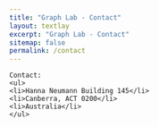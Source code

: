```yaml
---
title: "Graph Lab - Contact"
layout: textlay
excerpt: "Graph Lab - Contact"
sitemap: false
permalink: /contact
---
```

     
     
    Contact:
    <ul>
    <li>Hanna Neumann Building 145</li>
    <li>Canberra, ACT 0200</li>
    <li>Australia</li>
    </ul>
   
     

           
